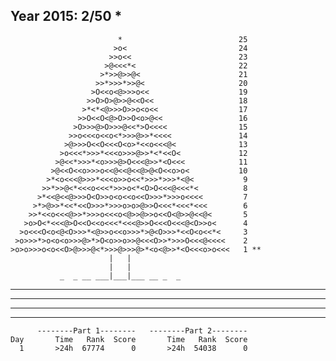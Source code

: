 Year 2015: 2/50 *
------------------------------------------------------------
                            *                          25 
                           >o<                         24 
                          >>o<<                        23 
                         >@<<<*<                       22 
                        >*>>@>>@<                      21 
                       >>*>>>*>>@<                     20 
                      >O<<o<@>>>o<<                    19 
                     >>O>O>@>>@<<O<<                   18 
                    >*<*<@>>>O>>o<o<<                  17 
                   >>O<<O<@>O>>O<o>@<<                 16 
                  >O>>>@>O>>>@<<*>O<<<<                15 
                 >>o<<<o<<o<*>>>@>>*<<<<               14 
                >@>>>O<<O<<<O<o>*<<o<<<@<              13 
               >o<<<*>>>*<<<o>>>@>>*<*<<O<             12 
              >@<<*>>>*<o>>>@>O<<<@>>*<O<<<            11 
             >@<<O<<o>>>o<<@<<@<<@>@<O<<o>o<           10 
            >*<o<<<@>>>*<<<o>>o<<*>>>*>>>*<@<           9 
           >>*>>@<*<<<o<<<*>>>o<*<O>O<<<@<<<*<          8 
          >*<<@<<@>>>O<O>>o<o<<o<<O>>>*>>>o<<<<         7 
         >*>@>>*<<*<<O>>>*>>>o>o>@>>O<<<*<<<*<<<        6 
        >>*<<o<<<@>>*>>>o<<<o<@>>@>>o<<O<@>>@<<@<       5 
       >o>O<*<<<@>O<<O<<o<<<*<<<@>>O<<<O<<<@<O>>o<      4 
      >o<<<O<o<@<O>>>*<@>>o<<o>>>*>@<O>>>*<<O<o<<*<     3 
     >o>>>*>o<o<o>>>@>*>O<o>>o>>@<<<O>>*>>>O<<<@<<<<    2 
    >o>o>>>o<o<<O>@>>>@<*>>>@>>>@>*<o<@>>*<O<<<o>o<<<   1 **
                          |   |                             
                          |   |                             
               _  _ __ ___|___|___ __ _  _                  

__ ___ _ _ __ ____ __ ___ _ ____ ___ _ ___

_ __ _ _ __ __ _ _ _ _____ _ ___ ___ ____

___ ____ _ __ _ ____ ____ _ _____ ___ _

_ _ _ _ ____ ___ ____ _ __ __ ___ __ _ _

          --------Part 1--------   --------Part 2--------
    Day       Time   Rank  Score       Time   Rank  Score
      1       >24h  67774      0       >24h  54038      0
